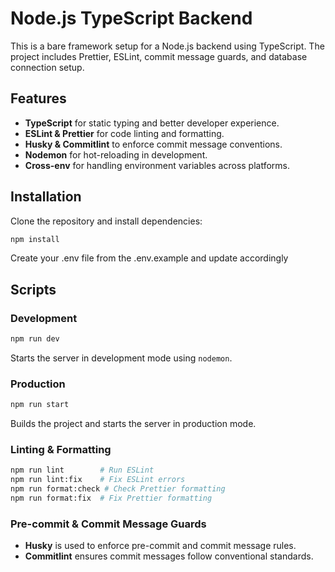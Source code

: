 # Node.js TypeScript Backend

This is a bare framework setup for a Node.js backend using TypeScript. The project includes Prettier, ESLint, commit message guards, and database connection setup.

## Features

- **TypeScript** for static typing and better developer experience.
- **ESLint & Prettier** for code linting and formatting.
- **Husky & Commitlint** to enforce commit message conventions.
- **Nodemon** for hot-reloading in development.
- **Cross-env** for handling environment variables across platforms.

## Installation

Clone the repository and install dependencies:

```sh
npm install
```

Create your .env file from the .env.example and update accordingly

## Scripts

### Development

```sh
npm run dev
```

Starts the server in development mode using `nodemon`.

### Production

```sh
npm run start
```

Builds the project and starts the server in production mode.

### Linting & Formatting

```sh
npm run lint        # Run ESLint
npm run lint:fix    # Fix ESLint errors
npm run format:check # Check Prettier formatting
npm run format:fix  # Fix Prettier formatting
```

### Pre-commit & Commit Message Guards

- **Husky** is used to enforce pre-commit and commit message rules.
- **Commitlint** ensures commit messages follow conventional standards.